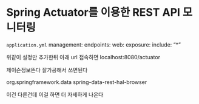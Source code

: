 # Spring Actuator를 이용한 REST API 모니터링
`application.yml`
management:
  endpoints:
    web:
      exposure:
        include: “*”

위같이 설정만 추가한뒤 아래 url 접속하면
localhost:8080/actuator

제이슨정보뜬다
잘가공해서 쓰면된다





<dependency>
    <groupId>org.springframework.data</groupId>
    <artifactId>spring-data-rest-hal-browser</artifactId>
</dependency>

이건 다른건데
이걸 하면 더 자세하게 나온다